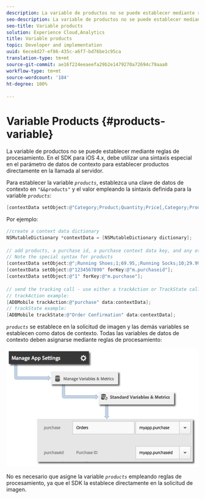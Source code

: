 ```yaml
---
description: La variable de productos no se puede establecer mediante reglas de procesamiento. En el SDK para iOS 4.x, debe utilizar una sintaxis especial en el parámetro de datos de contexto para establecer productos directamente en la llamada al servidor.
seo-description: La variable de productos no se puede establecer mediante reglas de procesamiento. En el SDK para iOS 4.x, debe utilizar una sintaxis especial en el parámetro de datos de contexto para establecer productos directamente en la llamada al servidor.
seo-title: Variable products
solution: Experience Cloud,Analytics
title: Variable products
topic: Developer and implementation
uuid: 6ece4d27-ef86-435c-a6f7-bd76be1c95ca
translation-type: tm+mt
source-git-commit: ae16f224eeaeefa29b2e1479270a72694c79aaa0
workflow-type: tm+mt
source-wordcount: '184'
ht-degree: 100%

---
```



# Variable Products {#products-variable}

La variable de productos no se puede establecer mediante reglas de procesamiento. En el SDK para iOS 4.x, debe utilizar una sintaxis especial en el parámetro de datos de contexto para establecer productos directamente en la llamada al servidor.

Para establecer la variable *`products`*, establezca una clave de datos de contexto en `"&&products"` y el valor empleando la sintaxis definida para la variable *`products`*:

```objective-c
[contextData setObject:@"Category;Product;Quantity;Price[,Category;Product;Quantity;Price]" forKey:@"&&products"];
```

Por ejemplo:

```objective-c
//create a context data dictionary 
NSMutableDictionary *contextData = [NSMutableDictionary dictionary]; 
 
// add products, a purchase id, a purchase context data key, and any other data you want to collect. 
// Note the special syntax for products 
[contextData setObject:@";Running Shoes;1;69.95,;Running Socks;10;29.99" forKey:@"&&products"]; 
[contextData setObject:@"1234567890" forKey:@"m.purchaseid"]; 
[contextData setObject:@"1" forKey:@"m.purchase"]; 
 
// send the tracking call - use either a trackAction or TrackState call. 
// trackAction example: 
[ADBMobile trackAction:@"purchase" data:contextData]; 
// trackState example: 
[ADBMobile trackState:@"Order Confirmation" data:contextData]; 
```

*`products`* se establece en la solicitud de imagen y las demás variables se establecen como datos de contexto. Todas las variables de datos de contexto deben asignarse mediante reglas de procesamiento:

![](assets/map-products.png)

No es necesario que asigne la variable  *`products`* empleando reglas de procesamiento, ya que el SDK la establece directamente en la solicitud de imagen.
